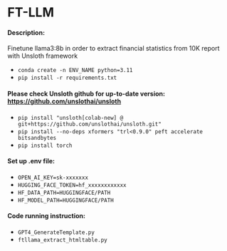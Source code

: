 # FT-LLM

#### Description:

Finetune llama3:8b in order to extract financial statistics from 10K report with Unsloth framework

- `conda create -n ENV_NAME python=3.11`
- `pip install -r requirements.txt`

#### Please check Unsloth github for up-to-date version: https://github.com/unslothai/unsloth

- `pip install "unsloth[colab-new] @ git+https://github.com/unslothai/unsloth.git"`
- `pip install --no-deps xformers "trl<0.9.0" peft accelerate bitsandbytes`
- `pip install torch`

#### Set up .env file:

- `OPEN_AI_KEY=sk-xxxxxxx`
- `HUGGING_FACE_TOKEN=hf_xxxxxxxxxxxx`
- `HF_DATA_PATH=HUGGINGFACE/PATH`
- `HF_MODEL_PATH=HUGGINGFACE/PATH`

#### Code running instruction:

- `GPT4_GenerateTemplate.py`
- `ftllama_extract_htmltable.py`
